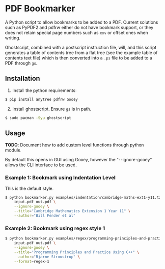 # PDF Bookmarker

A Python script to allow bookmarks to be added to a PDF.
Current solutions such as PyPDF2 and pdfrw either do not have bookmark support, 
or they does not retain special page numbers such as `xxv` or offset ones when writing.

Ghostscript, combined with a postscript instruction file, will, and this script generates
a table of contents tree from a flat tree (see the example table of contents text file)
which is then converted into a `.ps` file to be added to a PDF through `gs`.

## Installation
1. Install the python requirements:
```bash
$ pip install anytree pdfrw Gooey
```
2. Install ghostscript. Ensure `gs` is in path.
```bash
$ sudo pacman -Syu ghostscript
```

## Usage
**TODO**: Document how to add custom level functions through python module.

By default this opens in GUI using Gooey, however the "--ignore-gooey" allows
the CLI interface to be used.

### Example 1: Bookmark using Indentation Level
This is the default style.
```bash
$ python bookmarker.py examples/indentation/cambridge-maths-ext1-y11.txt \
    input.pdf out.pdf \
    --ignore-gooey \
    --title="Cambridge Mathematics Extension 1 Year 11" \
    --author="Bill Pender et al"
```

### Example 2: Bookmark using regex style 1
```bash
$ python bookmarker.py examples/regex/programming-principles-and-practice-using-c++.txt \
    input.pdf out.pdf \
    --ignore-gooey \
    --title="Programming Principles and Practice Using C++" \
    --author="Bjarne Stroustrup" \
    --format=regex-1
```
